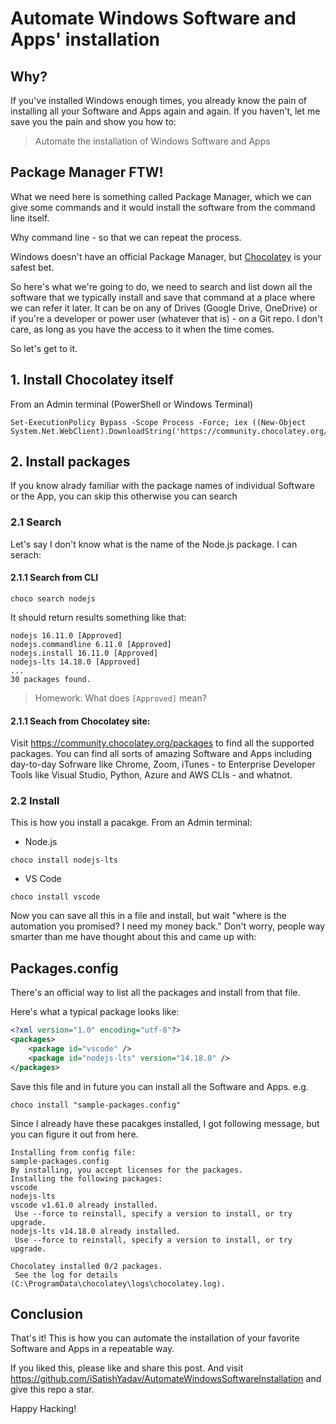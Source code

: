 # Automate Windows Software and Apps' installation

## Why?
If you've installed Windows enough times, you already know the pain of installing all your Software and Apps again and again. If you haven't, let me save you the pain and show you how to:

> Automate the installation of Windows Software and Apps

## Package Manager FTW!

What we need here is something called Package Manager, which we can give some commands and it would install the software from the command line itself.

Why command line - so that we can repeat the process.

Windows doesn't have an official Package Manager, but [Chocolatey](https://chocolatey.org/) is your safest bet.

So here's what we're going to do, we need to search and list down all the software that we typically install and save that command at a place where we can refer it later. It can be on any of Drives (Google Drive, OneDrive) or if you're a developer or power user (whatever that is) - on a Git repo. I don't care, as long as you have the access to it when the time comes.

So let's get to it.

## 1. Install Chocolatey itself

From an Admin terminal (PowerShell or Windows Terminal)

````shell
Set-ExecutionPolicy Bypass -Scope Process -Force; iex ((New-Object System.Net.WebClient).DownloadString('https://community.chocolatey.org/install.ps1'))
````

## 2. Install packages
If you know alrady familiar with the package names of individual Software or the App, you can skip this otherwise you can search 

### 2.1 Search
Let's say I don't know what is the name of the Node.js package. I can serach:

#### 2.1.1 Search from CLI

````shell
choco search nodejs
````
It should return results something like that:

````shell
nodejs 16.11.0 [Approved]
nodejs.commandline 6.11.0 [Approved]
nodejs.install 16.11.0 [Approved]
nodejs-lts 14.18.0 [Approved]
...
30 packages found.

````

> Homework: What does `[Approved]` mean?

#### 2.1.1 Seach from Chocolatey site:

Visit https://community.chocolatey.org/packages to find all the supported packages. You can find all sorts of amazing Software and Apps including day-to-day Sofrware like Chrome, Zoom, iTunes - to Enterprise Developer Tools like Visual Studio, Python, Azure and AWS CLIs - and whatnot.

### 2.2 Install 

This is how you install a pacakge. From an Admin terminal:

* Node.js
````shell
choco install nodejs-lts
````

* VS Code
````shell
choco install vscode
````

Now you can save all this in a file and install, but wait "where is the automation you promised? I need my money back." Don't worry, people way smarter than me have thought about this and came up with:

## Packages.config
There's an official way to list all the packages and install from that file.

Here's what a typical package looks like:

````xml
<?xml version="1.0" encoding="utf-8"?>
<packages>
    <package id="vscode" />
    <package id="nodejs-lts" version="14.18.0" />
</packages>
````

Save this file and in future you can install all the Software and Apps. e.g.

````shell
choco install "sample-packages.config"
````

Since I already have these pacakges installed, I got following message, but you can figure it out from here.

````shell
Installing from config file:
sample-packages.config
By installing, you accept licenses for the packages.
Installing the following packages:
vscode
nodejs-lts
vscode v1.61.0 already installed.
 Use --force to reinstall, specify a version to install, or try upgrade.
nodejs-lts v14.18.0 already installed.
 Use --force to reinstall, specify a version to install, or try upgrade.

Chocolatey installed 0/2 packages.
 See the log for details (C:\ProgramData\chocolatey\logs\chocolatey.log).
````

## Conclusion

That's it! This is how you can automate the installation of your favorite Software and Apps in a repeatable way.

If you liked this, please like and share this post. And visit https://github.com/iSatishYadav/AutomateWindowsSoftwareInstallation and give this repo a star.

Happy Hacking!
